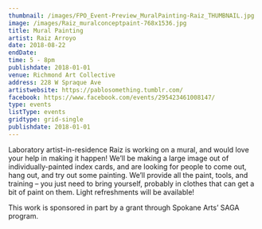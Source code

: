 ```yaml
---
thumbnail: /images/FPO_Event-Preview_MuralPainting-Raiz_THUMBNAIL.jpg
image: /images/Raiz_muralconceptpaint-768x1536.jpg
title: Mural Painting
artist: Raiz Arroyo
date: 2018-08-22
endDate:
time: 5 - 8pm
publishdate: 2018-01-01
venue: Richmond Art Collective
address: 228 W Spraque Ave
artistwebsite: https://pablosomething.tumblr.com/
facebook: https://www.facebook.com/events/295423461008147/
type: events
listType: events
gridtype: grid-single
publishdate: 2018-01-01
---
```

Laboratory artist-in-residence Raiz is working on a mural, and would love your help in making it happen! We’ll be making a large image out of individually-painted index cards, and are looking for people to come out, hang out, and try out some painting. We’ll provide all the paint, tools, and training – you just need to bring yourself, probably in clothes that can get a bit of paint on them. Light refreshments will be available!

This work is sponsored in part by a grant through Spokane Arts’ SAGA program.
